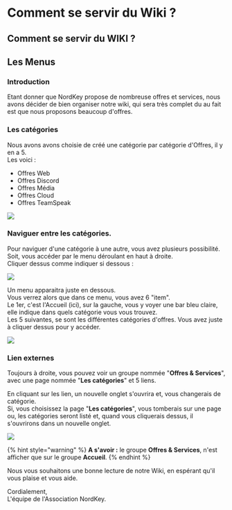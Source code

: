 # Comment se servir du Wiki ?

## Comment se servir du WIKI ?

## Les Menus

### Introduction

Etant donner que NordKey propose de nombreuse offres et services, nous avons décider de bien organiser notre wiki, qui sera très complet du au fait est que nous proposons beaucoup d'offres.

### Les catégories

Nous avons avons choisie de créé une catégorie par catégorie d'Offres, il y en a 5.  
Les voici :

* Offres Web
* Offres Discord
* Offres Média
* Offres Cloud 
* Offres TeamSpeak

![](.gitbook/assets/wiki-menu.png)

### Naviguer entre les catégories.

Pour naviguer d'une catégorie à une autre, vous avez plusieurs possibilité.  
Soit, vous accéder par le menu déroulant en haut à droite.  
Cliquer dessus comme indiquer si dessous :

![](.gitbook/assets/wiki-menu-haut.png)

Un menu apparaitra juste en dessous.  
Vous verrez alors que dans ce menu, vous avez 6 "item".  
Le 1er, c'est l'Accueil \(ici\), sur la gauche, vous y voyer une bar bleu claire, elle indique dans quels catégorie vous vous trouvez.  
Les 5 suivantes, se sont les différentes catégories d'offres. Vous avez juste à cliquer dessus pour y accéder.

![](.gitbook/assets/wiki-menu-haut-deroulent.png)

### Lien externes

Toujours à droite, vous pouvez voir un groupe nommée "**Offres & Services**", avec une page nommée "**Les catégories**" et 5 liens.

En cliquant sur les lien, un nouvelle onglet s'ouvrira et, vous changerais de catégorie.  
Si, vous choisissez la page "**Les catégories**", vous tomberais sur une page ou, les catégories seront listé et, quand vous cliquerais dessus, il s'ouvrirons dans un nouvelle onglet.

![](.gitbook/assets/wiki-menu-categorie.png)

{% hint style="warning" %}
**A s'avoir :** le groupe **Offres & Services**, n'est afficher que sur le groupe **Accueil**.
{% endhint %}

Nous vous souhaitons une bonne lecture de notre Wiki, en espérant qu'il vous plaise et vous aide.

Cordialement,  
L'équipe de l'Association NordKey.

